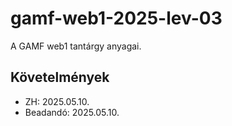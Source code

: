 # gamf-web1-2025-lev-03
A GAMF web1 tantárgy anyagai.
## Követelmények
- ZH: 2025.05.10.
- Beadandó: 2025.05.10.